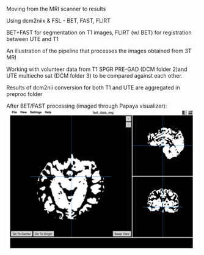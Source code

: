 Moving from the MRI scanner to results

Using dcm2niix & FSL - BET, FAST, FLIRT 

BET+FAST for segmentation on T1 images, FLIRT (w/ BET) for registration between UTE and T1

An illustration of the pipeline that processes the images obtained from 3T MRI 

Working with volunteer data from T1 SPGR PRE-GAD (DCM folder 2)and UTE multiecho sat (DCM folder 3) to be compared against each other.

Results of dcm2nii conversion for both T1 and UTE are aggregated in preproc folder 

After BET/FAST processing (imaged through Papaya visualizer):
<img src="pics/post-fast.png">
